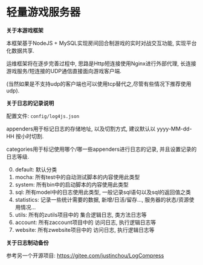 轻量游戏服务器
===

**关于本游戏框架**

本框架基于NodeJS + MySQL实现房间回合制游戏的实时对战交互功能, 实现平台化数据共享.

运维框架将在逐步完善过程中, 思路是Http短连接使用Nginx进行外部代理, 长连接游戏服务/短连接的UDP通信直接面向游戏客户端.

(当然如果是不支持udp的客户端也可以使用tcp替代之,尽管有些情况下推荐使用udp). 

**关于日志的记录说明**

配置文件: `config/log4js.json`

appenders用于标记日志的存储地址, 以及切割方式, 建议默认以 yyyy-MM-dd-HH 按小时切割.

categories用于标记使用哪个/哪一些appenders进行日志的记录, 并且设置记录的日志等级.

0. default: 默认分类
1. mocha: 所有test中的自动测试脚本的内容使用此类型
2. system: 所有bin中的启动脚本的内容使用此类型
3. sql: 所有model中的日志使用此类型, 一般记录sql语句以及sql的返回值之类
4. statistics: 记录一些统计需要的数据, 新增/日活/留存..., 服务器的状态/资源使用情况...
5. utils: 所有的zutils项目中的 集合逻辑日志, 类方法日志等
6. account: 所有zaccount项目中的 访问日志, 执行逻辑日志等
7. website: 所有zwebsite项目中的 访问日志, 执行逻辑日志等

**关于日志制动备份**

参考另一个开源项目: https://gitee.com/justinchou/LogCompress


